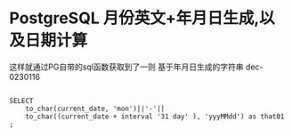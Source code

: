 # PostgreSQL 月份英文+年月日生成,以及日期计算

这样就通过PG自带的sql函数获取到了一则 基于年月日生成的字符串 dec-0230116

```plaintext

SELECT
    to_char(current_date, 'mon')||'-'||
    to_char((current_date + interval '31 day' ), 'yyyMMdd') as that01
;
```